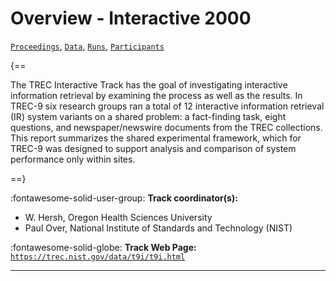 # Overview - Interactive 2000

[`Proceedings`](./proceedings.md), [`Data`](./data.md), [`Runs`](./runs.md), [`Participants`](./participants.md)

{==

The TREC Interactive Track has the goal of investigating interactive information retrieval by examining the process as well as the results. In TREC-9 six research groups ran a total of 12 interactive information retrieval (IR) system variants on a shared problem: a fact-finding task, eight questions, and newspaper/newswire documents from the TREC collections. This report summarizes the shared experimental framework, which for TREC-9 was designed to support analysis and comparison of system performance only within sites.

==}

:fontawesome-solid-user-group: **Track coordinator(s):**

- W. Hersh, Oregon Health Sciences University 
- Paul Over, National Institute of Standards and Technology (NIST) 

:fontawesome-solid-globe: **Track Web Page:** [`https://trec.nist.gov/data/t9i/t9i.html`](https://trec.nist.gov/data/t9i/t9i.html) 

---

